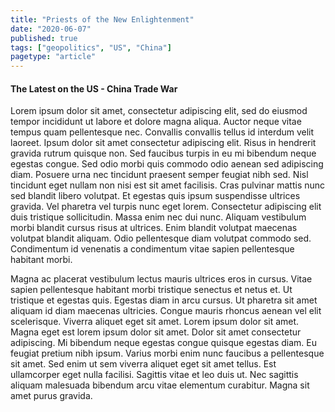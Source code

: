 ```yaml
---
title: "Priests of the New Enlightenment"
date: "2020-06-07"
published: true
tags: ["geopolitics", "US", "China"]
pagetype: "article"
---
```


#### The Latest on the US - China Trade War

Lorem ipsum dolor sit amet, consectetur adipiscing elit, sed do eiusmod tempor incididunt ut labore et dolore magna aliqua. Auctor neque vitae tempus quam pellentesque nec. Convallis convallis tellus id interdum velit laoreet. Ipsum dolor sit amet consectetur adipiscing elit. Risus in hendrerit gravida rutrum quisque non. Sed faucibus turpis in eu mi bibendum neque egestas congue. Sed odio morbi quis commodo odio aenean sed adipiscing diam. Posuere urna nec tincidunt praesent semper feugiat nibh sed. Nisl tincidunt eget nullam non nisi est sit amet facilisis. Cras pulvinar mattis nunc sed blandit libero volutpat. Et egestas quis ipsum suspendisse ultrices gravida. Vel pharetra vel turpis nunc eget lorem. Consectetur adipiscing elit duis tristique sollicitudin. Massa enim nec dui nunc. Aliquam vestibulum morbi blandit cursus risus at ultrices. Enim blandit volutpat maecenas volutpat blandit aliquam. Odio pellentesque diam volutpat commodo sed. Condimentum id venenatis a condimentum vitae sapien pellentesque habitant morbi.

Magna ac placerat vestibulum lectus mauris ultrices eros in cursus. Vitae sapien pellentesque habitant morbi tristique senectus et netus et. Ut tristique et egestas quis. Egestas diam in arcu cursus. Ut pharetra sit amet aliquam id diam maecenas ultricies. Congue mauris rhoncus aenean vel elit scelerisque. Viverra aliquet eget sit amet. Lorem ipsum dolor sit amet. Magna eget est lorem ipsum dolor sit amet. Dolor sit amet consectetur adipiscing. Mi bibendum neque egestas congue quisque egestas diam. Eu feugiat pretium nibh ipsum. Varius morbi enim nunc faucibus a pellentesque sit amet. Sed enim ut sem viverra aliquet eget sit amet tellus. Est ullamcorper eget nulla facilisi. Sagittis vitae et leo duis ut. Nec sagittis aliquam malesuada bibendum arcu vitae elementum curabitur. Magna sit amet purus gravida.